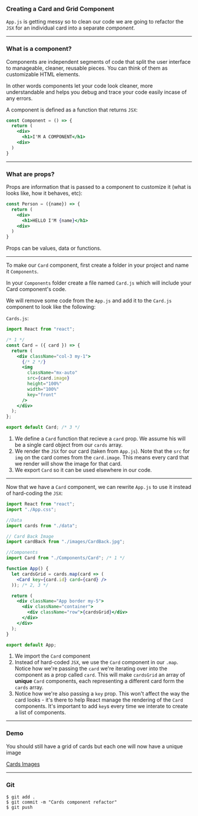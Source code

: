### Creating a Card and Grid Component

`App.js` is getting messy so to clean our code we are going to refactor the `JSX` for an individual card into a separate _component_.

---

### What is a component?

Components are independent segments of code that split the user interface to manageable, cleaner, reusable pieces. You can think of them as customizable HTML elements.

In other words components let your code look cleaner, more understandable and helps you debug and trace your code easily incase of any errors.

A component is defined as a function that returns `JSX`:

```jsx
const Component = () => {
  return (
    <div>
      <h1>I'M A COMPONENT</h1>
    <div>
  )
}
```

---

### What are props?

Props are information that is passed to a component to customize it (what is looks like, how it behaves, etc):

```jsx
const Person = ({name}) => {
  return (
    <div>
      <h1>HELLO I'M {name}</h1>
    <div>
  )
}
```

Props can be values, data or functions.

---

To make our `Card` component, first create a folder in your project and name it `Components`.

In your `Components` folder create a file named `Card.js` which will include your Card component's code.

We will remove some code from the `App.js` and add it to the `Card.js` component to look like the following:

`Cards.js`:

```jsx
import React from "react";

/* 1 */
const Card = ({ card }) => {
  return (
    <div className="col-3 my-1">
      {/* 2 */}
      <img
        className="mx-auto"
        src={card.image}
        height="100%"
        width="100%"
        key="front"
      />
    </div>
  );
};

export default Card; /* 3 */
```

1. We define a `Card` function that recieve a `card` prop. We assume his will be a single card object from our `cards` array.
2. We render the `JSX` for our card (taken from `App.js`). Note that the `src` for `img` on the card comes from the `card.image`. This means every card that we render will show the image for that card.
3. We export `Card` so it can be used elsewhere in our code.

---

Now that we have a `Card` component, we can rewrite `App.js` to use it instead of hard-coding the `JSX`:

```jsx
import React from "react";
import "./App.css";

//Data
import cards from "./data";

// Card Back Image
import cardBack from "./images/CardBack.jpg";

//Components
import Card from "./Components/Card"; /* 1 */

function App() {
  let cardsGrid = cards.map(card => (
    <Card key={card.id} card={card} />
  )); /* 2, 3 */

  return (
    <div className="App border my-5">
      <div className="container">
        <div className="row">{cardsGrid}</div>
      </div>
    </div>
  );
}

export default App;
```

1. We import the `Card` component
2. Instead of hard-coded `JSX`, we use the `Card` component in our `.map`. Notice how we're passing the `card` we're iterating over into the component as a prop called `card`. This will make `cardsGrid` an array of **unique** `Card` components, each representing a different card form the `cards` array.
3. Notice how we're also passing a `key` prop. This won't affect the way the card looks - it's there to help React manage the rendering of the `Card` components. It's important to add `key`s every time we interate to create a list of components.

---

### Demo

You should still have a grid of cards but each one will now have a unique image

[Cards Images](https://imgur.com/XDZXYp2.png)

---

### Git

```shell
$ git add .
$ git commit -m "Cards component refactor"
$ git push
```
